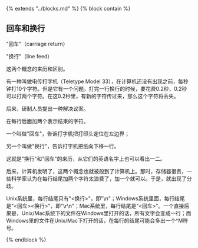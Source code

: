 {% extends "../blocks.md" %} {% block contain %}
## 回车和换行

"回车"（carriage return）

"换行"（line feed）

这两个概念的来历和区别。

有一种叫做电传打字机（Teletype Model 33），在计算机还没有出现之前，每秒钟打10个字符。但是它有一个问题，打完一行换行的时候，要花费0.2秒，0.2秒可以打两个字符。在这0.2秒里，有新的字符传过来，那么这个字符将丢失。

后来，研制人员提出一种解决议案。

在每行后面加两个表示结束的字符。

一个叫做"回车"，告诉打字机把打印头定位在左边界；

另一个叫做"换行"，告诉打字机把纸向下移一行。

这就是"换行"和"回车"的来历，从它们的英语名字上也可以看出一二。

后来，计算机发明了，这两个概念也就被般到了计算机上。那时，存储器很贵，一些科学家认为在每行结尾加两个字符太浪费了，加一个就可以。于是，就出现了分歧。

Unix系统里，每行结尾只有"<换行>"，即"\n"；Windows系统里面，每行结尾是"<回车><换行>"，即"\r\n"；Mac系统里，每行结尾是"<回车>"。一个直接后果是，Unix/Mac系统下的文件在Windows里打开的话，所有文字会变成一行；而Windows里的文件在Unix/Mac下打开的话，在每行的结尾可能会多出一个^M符号。


{% endblock %}